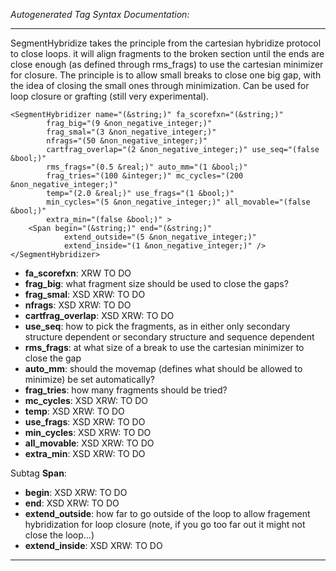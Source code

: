 _Autogenerated Tag Syntax Documentation:_

---
SegmentHybridize takes the principle from the cartesian hybridize protocol to close loops. it will align fragments to the broken section until the ends are close enough (as defined through rms_frags) to use the cartesian minimizer for closure. The principle is to allow small breaks to close one big gap, with the idea of closing the small ones through minimization. Can be used for loop closure or grafting (still very experimental).

```
<SegmentHybridizer name="(&string;)" fa_scorefxn="(&string;)"
        frag_big="(9 &non_negative_integer;)"
        frag_smal="(3 &non_negative_integer;)"
        nfrags="(50 &non_negative_integer;)"
        cartfrag_overlap="(2 &non_negative_integer;)" use_seq="(false &bool;)"
        rms_frags="(0.5 &real;)" auto_mm="(1 &bool;)"
        frag_tries="(100 &integer;)" mc_cycles="(200 &non_negative_integer;)"
        temp="(2.0 &real;)" use_frags="(1 &bool;)"
        min_cycles="(5 &non_negative_integer;)" all_movable="(false &bool;)"
        extra_min="(false &bool;)" >
    <Span begin="(&string;)" end="(&string;)"
            extend_outside="(5 &non_negative_integer;)"
            extend_inside="(1 &non_negative_integer;)" />
</SegmentHybridizer>
```

-   **fa_scorefxn**: XRW TO DO
-   **frag_big**: what fragment size should be used to close the gaps?
-   **frag_smal**: XSD XRW: TO DO
-   **nfrags**: XSD XRW: TO DO
-   **cartfrag_overlap**: XSD XRW: TO DO
-   **use_seq**: how to pick the fragments, as in either only secondary structure dependent or secondary structure and sequence dependent
-   **rms_frags**: at what size of a break to use the cartesian minimizer to close the gap
-   **auto_mm**: should the movemap (defines what should be allowed to minimize) be set automatically?
-   **frag_tries**: how many fragments should be tried?
-   **mc_cycles**: XSD XRW: TO DO
-   **temp**: XSD XRW: TO DO
-   **use_frags**: XSD XRW: TO DO
-   **min_cycles**: XSD XRW: TO DO
-   **all_movable**: XSD XRW: TO DO
-   **extra_min**: XSD XRW: TO DO


Subtag **Span**:   

-   **begin**: XSD XRW: TO DO
-   **end**: XSD XRW: TO DO
-   **extend_outside**: how far to go outside of the loop to allow fragement hybridization for loop closure (note, if you go too far out it might not close the loop...)
-   **extend_inside**: XSD XRW: TO DO

---
